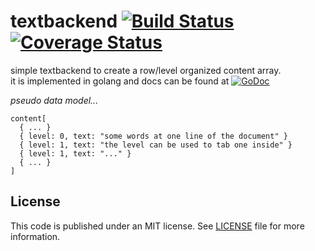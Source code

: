 # textbackend [![Build Status](https://travis-ci.org/writescript/textbackend.svg?branch=master)](https://travis-ci.org/writescript/textbackend) [![Coverage Status](https://coveralls.io/repos/writescript/textbackend/badge.svg?branch=master&service=github)](https://coveralls.io/github/writescript/textbackend?branch=master)

simple textbackend to create a row/level organized content array.  
it is implemented in golang and docs can be found at [![GoDoc](https://godoc.org/github.com/writescript/textbackend?status.svg)](https://godoc.org/github.com/writescript/textbackend)

_pseudo data model..._

    content[
      { ... }
      { level: 0, text: "some words at one line of the document" }
      { level: 1, text: "the level can be used to tab one inside" }
      { level: 1, text: "..." }
      { ... }
    ]

## License
This code is published under an MIT license. See [LICENSE](LICENSE) file for more information.
